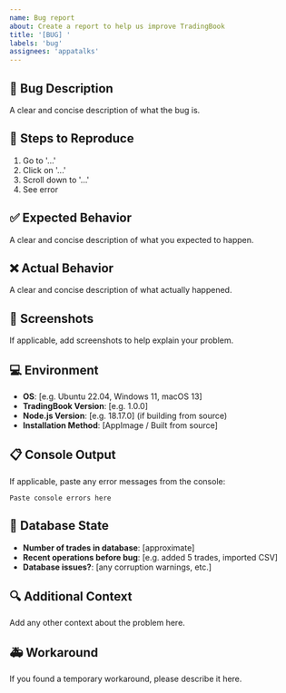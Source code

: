 ```yaml
---
name: Bug report
about: Create a report to help us improve TradingBook
title: '[BUG] '
labels: 'bug'
assignees: 'appatalks'
---
```


## 🐛 Bug Description
A clear and concise description of what the bug is.

## 🔄 Steps to Reproduce
1. Go to '...'
2. Click on '...'
3. Scroll down to '...'
4. See error

## ✅ Expected Behavior
A clear and concise description of what you expected to happen.

## ❌ Actual Behavior
A clear and concise description of what actually happened.

## 📸 Screenshots
If applicable, add screenshots to help explain your problem.

## 💻 Environment
- **OS**: [e.g. Ubuntu 22.04, Windows 11, macOS 13]
- **TradingBook Version**: [e.g. 1.0.0]
- **Node.js Version**: [e.g. 18.17.0] (if building from source)
- **Installation Method**: [AppImage / Built from source]

## 📋 Console Output
If applicable, paste any error messages from the console:
```
Paste console errors here
```

## 💾 Database State
- **Number of trades in database**: [approximate]
- **Recent operations before bug**: [e.g. added 5 trades, imported CSV]
- **Database issues?**: [any corruption warnings, etc.]

## 🔍 Additional Context
Add any other context about the problem here.

## 🚑 Workaround
If you found a temporary workaround, please describe it here.
